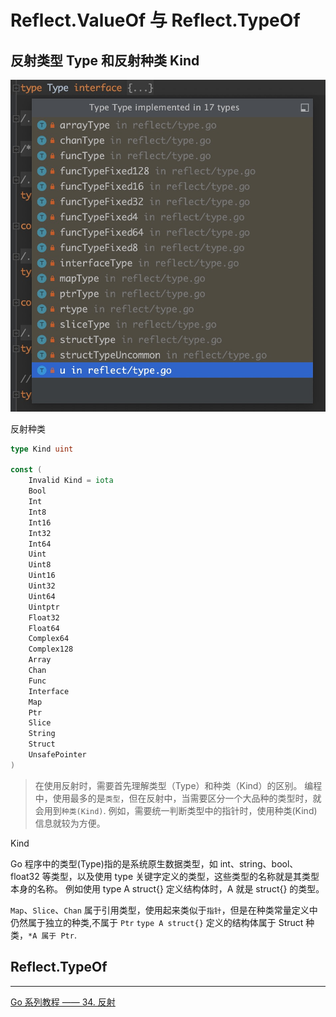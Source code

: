 # Reflect.ValueOf 与 Reflect.TypeOf

## 反射类型 Type 和反射种类 Kind

![反射类型](https://raw.githubusercontent.com/majunmin/image/master/img%E5%8F%8D%E5%B0%84%E7%B1%BB%E5%9E%8B.jpg)

反射种类
```go
type Kind uint

const (
	Invalid Kind = iota
	Bool
	Int
	Int8
	Int16
	Int32
	Int64
	Uint
	Uint8
	Uint16
	Uint32
	Uint64
	Uintptr
	Float32
	Float64
	Complex64
	Complex128
	Array
	Chan
	Func
	Interface
	Map
	Ptr
	Slice
	String
	Struct
	UnsafePointer
)
```

> 在使用反射时，需要首先理解类型（Type）和种类（Kind）的区别。
> 编程中，使用最多的是`类型`，但在反射中，当需要区分一个大品种的类型时，就会用到`种类(Kind)`.
> 例如，需要统一判断类型中的指针时，使用种类(Kind)信息就较为方便。

Kind

Go 程序中的类型(Type)指的是系统原生数据类型，如 int、string、bool、float32 等类型，以及使用 type 关键字定义的类型，这些类型的名称就是其类型本身的名称。
 例如使用 type A struct{} 定义结构体时，A 就是 struct{} 的类型。
 
`Map`、`Slice`、`Chan` 属于引用类型，使用起来类似于`指针`，但是在种类常量定义中仍然属于独立的种类,不属于 `Ptr`
`type A struct{}` 定义的结构体属于 Struct 种类，`*A 属于 Ptr`.


 

## Reflect.TypeOf




----------------
[Go 系列教程 —— 34. 反射](https://studygolang.com/articles/13178)